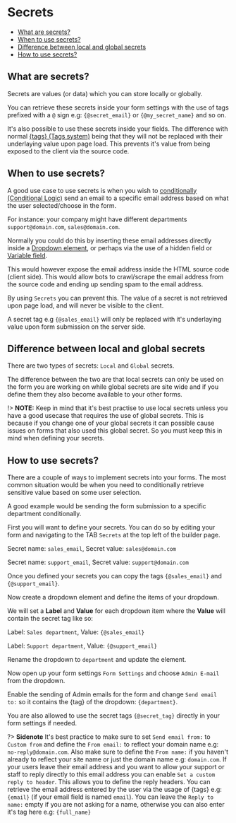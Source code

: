 # Secrets

* [What are secrets?](#what-are-secrets)
* [When to use secrets?](#when-to-use-secrets)
* [Difference between local and global secrets](#difference-between-local-and-global-secrets)
* [How to use secrets?](#how-to-use-secrets)

## What are secrets?

Secrets are values (or data) which you can store locally or globally.

You can retrieve these secrets inside your form settings with the use of tags prefixed with a `@` sign e.g: `{@secret_email}` or `{@my_secret_name}` and so on.

It's also possible to use these secrets inside your fields. The difference with normal [{tags} (Tags system)](tags-system.md) being that they will not be replaced with their underlaying value upon page load. This prevents it's value from being exposed to the client via the source code.

## When to use secrets?

A good use case to use secrets is when you wish to [conditionally (Conditional Logic)](conditional-logic.md) send an email to a specific email address based on what the user selected/choose in the form.

For instance: your company might have different departments `support@domain.com`, `sales@domain.com`.

Normally you could do this by inserting these email addresses directly inside a [Dropdown element](dropdown.md), or perhaps via the use of a hidden field or [Variable field](variable-fields.md).

This would however expose the email address inside the HTML source code (client side). This would allow bots to crawl/scrape the email address from the source code and ending up sending spam to the email address.

By using `Secrets` you can prevent this. The value of a secret is not retrieved upon page load, and will never be visible to the client.

A secret tag e.g `{@sales_email}` will only be replaced with it's underlaying value upon form submission on the server side.

## Difference between local and global secrets

There are two types of secrets: `Local` and `Global` secrets.

The difference between the two are that local secrets can only be used on the form you are working on while global secrets are site wide and if you define them they also become available to your other forms.

!> **NOTE:** Keep in mind that it's best practise to use local secrets unless you have a good usecase that requires the use of global secrets. This is because if you change one of your global secrets it can possible cause issues on forms that also used this global secret. So you must keep this in mind when defining your secrets.

## How to use secrets?

There are a couple of ways to implement secrets into your forms. The most common situation would be when you need to conditionally retrieve sensitive value based on some user selection.

A good example would be sending the form submission to a specific department conditionally.

First you will want to define your secrets. You can do so by editing your form and navigating to the TAB `Secrets` at the top left of the builder page.

Secret name: `sales_email`,  Secret value: `sales@domain.com`

Secret name: `support_email`,  Secret value: `support@domain.com`

Once you defined your secrets you can copy the tags `{@sales_email}` and `{@support_email}`.

Now create a dropdown element and define the items of your dropdown.

We will set a **Label** and **Value** for each dropdown item where the **Value** will contain the secret tag like so:

Label: `Sales department`, Value: `{@sales_email}`

Label: `Support department`, Value: `{@support_email}`

Rename the dropdown to `department` and update the element.

Now open up your form settings `Form Settings` and choose `Admin E-mail` from the dropdown.

Enable the sending of Admin emails for the form and change `Send email to:` so it contains the {tag} of the dropdown: `{department}`.

You are also allowed to use the secret tags `{@secret_tag}` directly in your form settings if needed. 

?> **Sidenote** It's best practice to make sure to set `Send email from:` to `Custom from` and define the `From email:` to reflect your domain name e.g: `no-reply@domain.com`. Also make sure to define the `From name:` if you haven't already to reflect your site name or just the domain name e.g: `domain.com`. If your users leave their email address and you want to allow your support or staff to reply directly to this email address you can enable `Set a custom reply to header`. This allows you to define the reply headers. You can retrieve the email address entered by the user via the usage of {tags} e.g: `{email}` (if your email field is named `email`). You can leave the `Reply to name:` empty if you are not asking for a name, otherwise you can also enter it's tag here e.g: `{full_name}`

